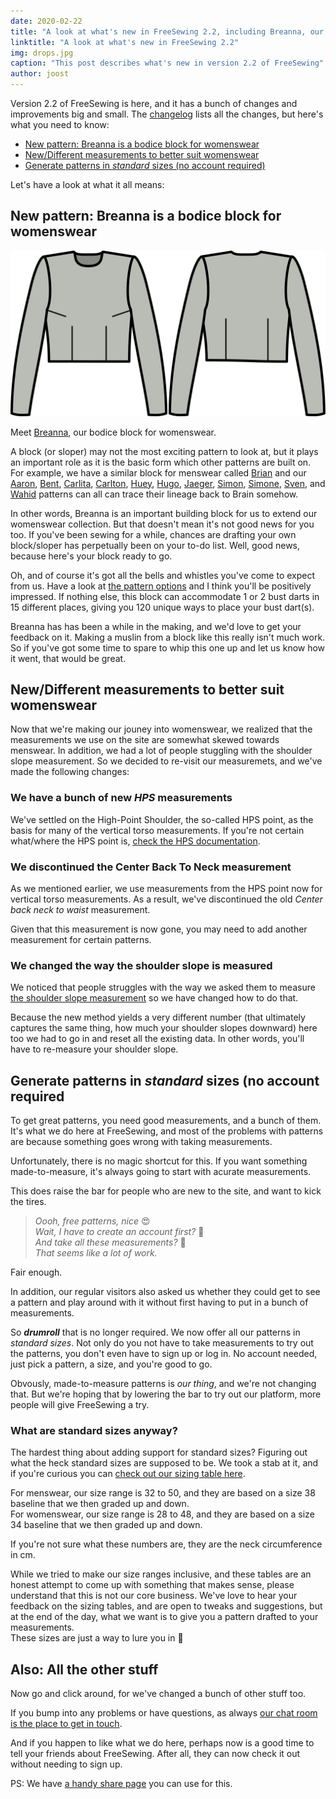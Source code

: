 ```yaml
---
date: 2020-02-22
title: "A look at what's new in FreeSewing 2.2, including Breanna, our bodice block for womenswear"
linktitle: "A look at what's new in FreeSewing 2.2"
img: drops.jpg
caption: "This post describes what's new in version 2.2 of FreeSewing"
author: joost
---
```



Version 2.2 of FreeSewing is here, and it has a bunch of changes and improvements big and small. 
The [changelog](https://github.com/freesewing/freesewing/blob/develop/CHANGELOG.md) lists all the changes, but here's what you need to know:

 - [New pattern: Breanna is a bodice block for womenswear](#new-pattern-breanna-is-a-bodice-block-for-womenswear)
 - [New/Different measurements to better suit womenswear](#newdifferent-measurements-to-better-suit-womenswear)
 - [Generate patterns in *standard* sizes (no account required)](#generate-patterns-in-standard-sizes-no-account-required)

Let's have a look at what it all means:

## New pattern: Breanna is a bodice block for womenswear

![Breanna line drawing](breanna.svg)

Meet [Breanna](/designs/breanna/), our bodice block for womenswear. 

A block (or sloper) may not the most exciting pattern to look at, but it plays an important
role as it is the basic form which other patterns are built on.
For example, we have a similar block for menswear called [Brian](/designs/brian/) and our
[Aaron](/designs/aaron/),
[Bent](/designs/bent/),
[Carlita](/designs/carlita/),
[Carlton](/designs/carlton/),
[Huey](/designs/huey/),
[Hugo](/designs/hugo/),
[Jaeger](/designs/jaeger/),
[Simon](/designs/simon/),
[Simone](/designs/simone/),
[Sven](/designs/sven/),
and [Wahid](/designs/wahid/) patterns can all can trace their lineage back to Brain somehow.

In other words, Breanna is an important building block for us to extend our 
womenswear collection.
But that doesn't mean it's not good news for you too. If you've been sewing for 
a while, chances are drafting your own block/sloper has perpetually been on your
to-do list. Well, good news, because here's your block ready to go.

Oh, and of course it's got all the bells and whistles you've come to expect from us.
Have a look at [the pattern options](/docs/patterns/breanna/options/) and
I think you'll be positively impressed. If nothing else, this block can accommodate 1 or 2 bust 
darts in 15 different places, giving you 120 unique ways to place your bust dart(s).

Breanna has has been a while in the making, and we'd love to get your feedback on it.
Making a muslin from a block like this really isn't much work.
So if you've got some time to spare to whip this one up and let us know how it went, 
that would be great.


## New/Different measurements to better suit womenswear

Now that we're making our jouney into womenswear, we realized that the measurements we
use on the site are somewhat skewed towards menswear. In addition, we had a lot of people
stuggling with the shoulder slope measurement. So we decided to re-visit our measuremets,
and we've made the following changes:

### We have a bunch of new *HPS* measurements

We've settled on the High-Point Shoulder, the so-called HPS point, as the basis for many
of the vertical torso measurements. If you're not certain what/where the HPS point is,
[check the HPS documentation](/docs/measurements/hps/).

### We discontinued the Center Back To Neck measurement

As we mentioned earlier, we use measurements from the HPS point now for vertical torso
measurements. As a result, we've discontinued the old *Center back neck to waist* measurement.

Given that this measurement is now gone, you may need to add another measurement for certain patterns.

### We changed the way the shoulder slope is measured

We noticed that people struggles with the way we asked them to measure [the
shoulder slope measurement](/docs/measurements/shoulderslope) so we have changed how to do that.

Because the new method yields a very different number (that ultimately captures the same
thing, how much your shoulder slopes downward) here too we had to go in and reset all
the existing data. In other words, you'll have to re-measure your shoulder slope.

## Generate patterns in *standard* sizes (no account required

To get great patterns, you need good measurements, and a bunch of them.
It's what we do here at FreeSewing, and most of the problems with patterns are because
something goes wrong with taking measurements.

Unfortunately, there is no magic shortcut for this. If you want something made-to-measure,
it's always going to start with acurate measurements.

This does raise the bar for people who are new to the site, and want to kick the tires.

> *Oooh, free patterns, nice* 😍  
> *Wait, I have to create an account first?* 🤔  
> *And take all these measurements?* 😬  
> *That seems like a lot of work.*

Fair enough.  

In addition, our regular visitors also asked us whether they could get to see a pattern and 
play around with it without first having to put in a bunch of measurements.

So __*drumroll*__ that is no longer required. We now offer all our patterns in *standard sizes*.
Not only do you not have to take measurements to try out the patterns, you don't even have to sign up
or log in. No account needed, just pick a pattern, a size, and you're good to go.

Obvously, made-to-measure patterns is *our thing*, and we're not changing that. But we're hoping
that by lowering the bar to try out our platform, more people will give FreeSewing a try. 

### What are standard sizes anyway?

The hardest thing about adding support for standard sizes? Figuring out what the heck standard sizes
are supposed to be. We took a stab at it, and if you're curious you can [check out
our sizing table here](/docs/various/sizes/). 

For menswear, our size range is 32 to 50, and they are based on a size 38 baseline that we then graded 
up and down.  
For womenswear, our size range is 28 to 48, and they are based on a size 34 baseline that we then graded 
up and down.

<Note>

If you're not sure what these numbers are, they are the neck circumference in cm.

</Note>

While we tried to make our size ranges inclusive, and these tables are an honest attempt to come up with
something that makes sense, please understand that this is not our core business.
We've love to hear your feedback on the sizing tables, and are open to tweaks and suggestions, but at 
the end of the day, what we want is to give you a pattern drafted to your measurements.  
These sizes are just a way to lure you in 🤫


## Also: All the other stuff

Now go and click around, for we've changed a bunch of other stuff too.

If you bump into any problems or have questions, as always [our chat room is the place to get
in touch](https://chat.freesewing.org/).

And if you happen to like what we do here, perhaps now is a good time to tell your friends about
FreeSewing. After all, they can now check it out without needing to sign up.

PS: We have [a handy share page](/share/) you can use for this.

